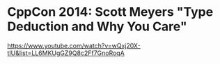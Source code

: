 # CppCon 2014: Scott Meyers "Type Deduction and Why You Care"
https://www.youtube.com/watch?v=wQxj20X-tIU&list=LL6MKUgGZ9Q8c2Ff7GnoRoqA

